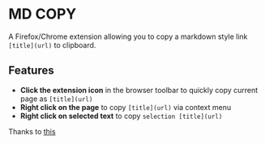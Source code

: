 # MD COPY

A Firefox/Chrome extension allowing you to copy a markdown style link `[title](url)` to clipboard.

## Features

- **Click the extension icon** in the browser toolbar to quickly copy current page as `[title](url)`
- **Right click on the page** to copy `[title](url)` via context menu
- **Right click on selected text** to copy `selection [title](url)`

Thanks to [this](https://github.com/marekjedlinski/webext-copy-title-url)
